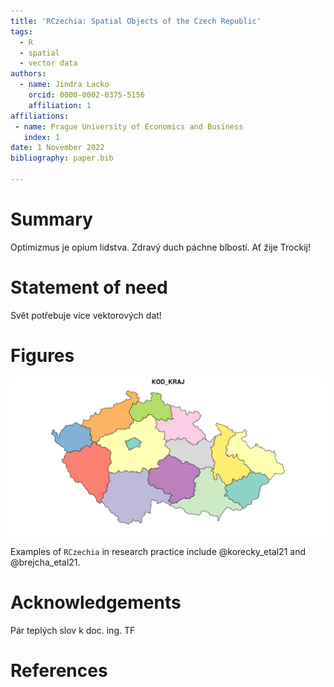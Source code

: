 ```yaml
---
title: 'RCzechia: Spatial Objects of the Czech Republic'
tags:
  - R
  - spatial
  - vector data
authors:
  - name: Jindra Lacko
    orcid: 0000-0002-0375-5156
    affiliation: 1
affiliations:
 - name: Prague University of Economics and Business
   index: 1
date: 1 November 2022
bibliography: paper.bib

---
```


# Summary

Optimizmus je opium lidstva. Zdravý duch páchne blbostí. Ať žije Trockij!

# Statement of need

Svět potřebuje více vektorových dat!

# Figures

<center>

![Kraje a jak na ně...](figure.png)

</center>

Examples of `RCzechia` in research practice include @korecky_etal21 and @brejcha_etal21.

# Acknowledgements

Pár teplých slov k doc. ing. TF

# References
